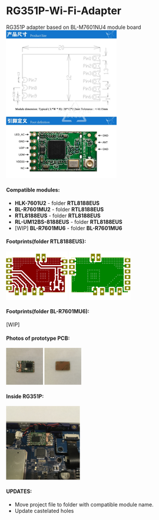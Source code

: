 # RG351P-Wi-Fi-Adapter
RG351P adapter based on BL-M7601NU4 module board
</br><img src="https://github.com/kuzmapunk/RG351P-Wi-Fi-Adapter/blob/main/images/BL-M7601NU4.jpg" width="300px" />

#### Compatible modules:
  - **HLK-7601U2** - folder **RTL8188EUS**
  - **BL-R7601MU2** - folder **RTL8188EUS**
  - **RTL8188EUS** - folder **RTL8188EUS**
  - **RL-UM12BS-8188EUS** - folder **RTL8188EUS**
  - [WIP] **BL-R7601MU6** - folder **BL-R7601MU6**

#### Footprints(folder **RTL8188EUS**):
![Top Footprint](https://github.com/kuzmapunk/RG351P-Wi-Fi-Adapter/blob/main/images/adapter-F_Cu.svg)
![Top Footprint](https://github.com/kuzmapunk/RG351P-Wi-Fi-Adapter/blob/main/images/adapter-B_Cu.svg)

#### Footprints(folder **BL-R7601MU6**):
[WIP]

#### Photos of prototype PCB:
<img src="https://github.com/kuzmapunk/RG351P-Wi-Fi-Adapter/blob/main/images/board_top.jpg" width="100px" />    <img src="https://github.com/kuzmapunk/RG351P-Wi-Fi-Adapter/blob/main/images/board_bottom.jpg" width="100px" />

#### Inside RG351P:
<img src="https://github.com/kuzmapunk/RG351P-Wi-Fi-Adapter/blob/main/images/soldered.jpg" width="200px" />

#### UPDATES:
 - Move project file to folder with compatible module name.
 - Update castelated holes

